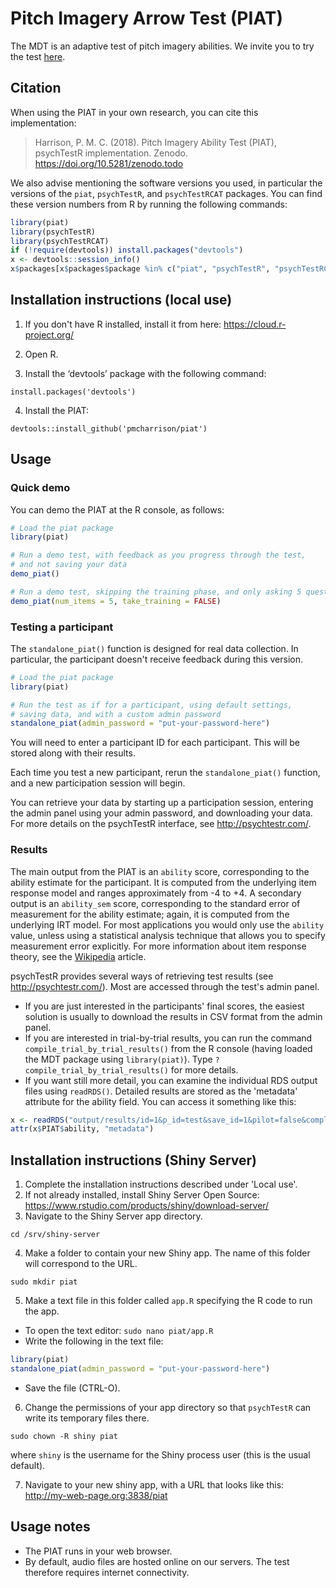 # Pitch Imagery Arrow Test (PIAT)

The MDT is an adaptive test of pitch imagery abilities.
We invite you to try the test [here](http://shiny.pmcharrison.com/piat-demo).

## Citation

When using the PIAT in your own research, you can cite this implementation:

> Harrison, P. M. C. (2018). 
Pitch Imagery Ability Test (PIAT), psychTestR implementation. Zenodo.
https://doi.org/10.5281/zenodo.todo

We also advise mentioning the software versions you used,
in particular the versions of the `piat`, `psychTestR`, and `psychTestRCAT` packages.
You can find these version numbers from R by running the following commands:

``` r
library(piat)
library(psychTestR)
library(psychTestRCAT)
if (!require(devtools)) install.packages("devtools")
x <- devtools::session_info()
x$packages[x$packages$package %in% c("piat", "psychTestR", "psychTestRCAT"), ]
```

## Installation instructions (local use)

1. If you don't have R installed, install it from here: https://cloud.r-project.org/

2. Open R.

3. Install the ‘devtools’ package with the following command:

`install.packages('devtools')`

4. Install the PIAT:

`devtools::install_github('pmcharrison/piat')`

## Usage

### Quick demo 

You can demo the PIAT at the R console, as follows:

``` r
# Load the piat package
library(piat)

# Run a demo test, with feedback as you progress through the test,
# and not saving your data
demo_piat()

# Run a demo test, skipping the training phase, and only asking 5 questions
demo_piat(num_items = 5, take_training = FALSE)
```

### Testing a participant

The `standalone_piat()` function is designed for real data collection.
In particular, the participant doesn't receive feedback during this version.

``` r
# Load the piat package
library(piat)

# Run the test as if for a participant, using default settings,
# saving data, and with a custom admin password
standalone_piat(admin_password = "put-your-password-here")
```

You will need to enter a participant ID for each participant.
This will be stored along with their results.

Each time you test a new participant,
rerun the `standalone_piat()` function,
and a new participation session will begin.

You can retrieve your data by starting up a participation session,
entering the admin panel using your admin password,
and downloading your data.
For more details on the psychTestR interface, 
see http://psychtestr.com/.

### Results

The main output from the PIAT is an `ability` score,
corresponding to the ability estimate for the participant.
It is computed from the underlying item response model and ranges approximately from -4 to +4.
A secondary output is an `ability_sem` score, 
corresponding to the standard error of measurement for the ability estimate;
again, it is computed from the underlying IRT model.
For most applications you would only use the `ability` value,
unless using a statistical analysis technique that allows you to specify measurement error explicitly.
For more information about item response theory, see the [Wikipedia](https://en.wikipedia.org/wiki/Item_response_theory) article.

psychTestR provides several ways of retrieving test results (see http://psychtestr.com/).
Most are accessed through the test's admin panel.

* If you are just interested in the participants' final scores,
the easiest solution is usually to download the results in CSV format from the admin panel.
* If you are interested in trial-by-trial results, you can run the command
`compile_trial_by_trial_results()` from the R console
(having loaded the MDT package using `library(piat)`).
Type `?compile_trial_by_trial_results()` for more details.
* If you want still more detail, you can examine the individual RDS output files using `readRDS()`. 
Detailed results are stored as the 'metadata' attribute for the ability field. 
You can access it something like this: 

``` r
x <- readRDS("output/results/id=1&p_id=test&save_id=1&pilot=false&complete=true.rds")
attr(x$PIAT$ability, "metadata")
```

## Installation instructions (Shiny Server)

1. Complete the installation instructions described under 'Local use'.
2. If not already installed, install Shiny Server Open Source:
https://www.rstudio.com/products/shiny/download-server/
3. Navigate to the Shiny Server app directory.

`cd /srv/shiny-server`

4. Make a folder to contain your new Shiny app.
The name of this folder will correspond to the URL.

`sudo mkdir piat`

5. Make a text file in this folder called `app.R`
specifying the R code to run the app.

- To open the text editor: `sudo nano piat/app.R`
- Write the following in the text file:

``` r
library(piat)
standalone_piat(admin_password = "put-your-password-here")
```

- Save the file (CTRL-O).

6. Change the permissions of your app directory so that `psychTestR`
can write its temporary files there.

`sudo chown -R shiny piat`

where `shiny` is the username for the Shiny process user
(this is the usual default).

7. Navigate to your new shiny app, with a URL that looks like this:
http://my-web-page.org:3838/piat

## Usage notes

- The PIAT runs in your web browser.
- By default, audio files are hosted online on our servers.
The test therefore requires internet connectivity.
